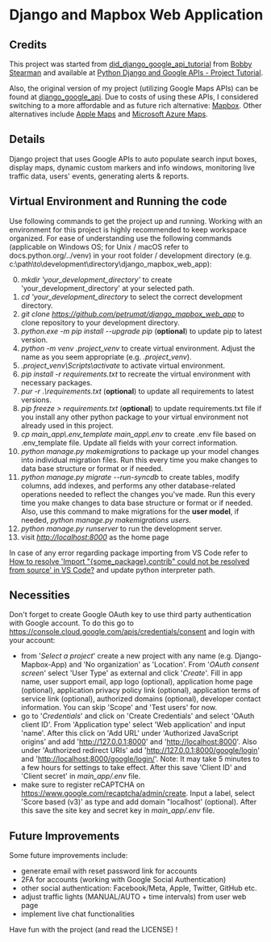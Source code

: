 # Django and Mapbox Web Application

## Credits

This project was started from [did_django_google_api_tutorial](https://github.com/bobby-didcoding/did_django_google_api_tutorial) from [Bobby Stearman](https://github.com/bobby-didcoding) and available at [Python Django and Google APIs - Project Tutorial](https://www.youtube.com/watch?v=_vCT42vDfgw&ab_channel=freeCodeCamp.org).

Also, the original version of my project (utilizing Google Maps APIs) can be found at [django_google_api](https://github.com/petrumat/django_google_api). Due to costs of using these APIs, I considered switching to a more affordable and as future rich alternative: [Mapbox](https://www.mapbox.com/). Other alternatives include [Apple Maps](https://developer.apple.com/maps/) and [Microsoft Azure Maps](https://www.microsoft.com/en-us/maps).

## Details

Django project that uses Google APIs to auto populate search input boxes, display maps, dynamic custom markers and info windows, monitoring live traffic data, users' events, generating alerts & reports.

## Virtual Environment and Running the code

Use following commands to get the project up and running. Working with an environment for this project is highly recommended to keep workspace organized. For ease of understanding use the following commands (applicable on Windows OS; for Unix / macOS refer to docs.python.org/../venv) in your root folder / development directory (e.g. c:\path\to\development\directory\django_mapbox_web_app):

0) *mkdir 'your_development_directory'* to create 'your_development_directory' at your selected path.
1) *cd 'your_development_directory* to select the correct development directory.
2) *git clone <https://github.com/petrumat/django_mapbox_web_app>* to clone repository to your development directory.
3) *python.exe -m pip install --upgrade pip* (**optional**) to update pip to latest version.
4) *python -m venv .project_venv* to create virtual environment. Adjust the name as you seem appropriate (e.g. *.project_venv*).
5) *.project_venv\Scripts\activate* to activate virtual environment.
6) *pip install -r requirements.txt* to recreate the virtual environment with necessary packages.
7) *pur -r .\requirements.txt* (**optional**) to update all requirements to latest versions.
8) *pip freeze > requirements.txt* (**optional**) to update requirements.txt file if you install any other python package to your virtual environment not already used in this project.
9) *cp main_app\\.env_template main_app\\.env* to create .env file based on .env_template file. Update all fields with your correct information.
10) *python manage.py makemigrations* to package up your model changes into individual migration files. Run this every time you make changes to data base structure or format or if needed.
11) *python manage.py migrate --run-syncdb* to create tables, modify columns, add indexes, and performs any other database-related operations needed to reflect the changes you've made. Run this every time you make changes to data base structure or format or if needed. Also, use this command to make migrations for the **user model**, if needed, *python manage.py makemigrations users*.
12) *python manage.py runserver* to run the development server.
13) visit *<http://localhost:8000>* as the home page

In case of any error regarding package importing from VS Code refer to [How to resolve 'Import "{some_package}.contrib" could not be resolved from source' in VS Code?](https://stackoverflow.com/questions/67586182/how-to-resolve-import-django-contrib-could-not-be-resolved-from-source-in-vs) and update python interpreter path.

## Necessities

Don't forget to create Google OAuth key to use third party authentication with Google account. To do this go to <https://console.cloud.google.com/apis/credentials/consent> and login with your account:

- from '*Select a project*' create a new project with any name (e.g. Django-Mapbox-App) and 'No organization' as 'Location'. From '*OAuth consent screen*' select 'User Type' as external and click '*Create*'. Fill in app name, user support email, app logo (optional), application home page (optional), application privacy policy link (optional), application terms of service link (optional), authorized domains (optional), developer contact information. You can skip 'Scope' and 'Test users' for now.
- go to '*Credentials*' and click on 'Create Credentials' and select 'OAuth client ID'. From 'Application type' select 'Web application' and input 'name'. After this click on 'Add URL' under 'Authorized JavaScript origins' and add '<http://127.0.0.1:8000>' and '<http://localhost:8000>'. Also under 'Authorized redirect URIs' add '<http://127.0.0.1:8000/google/login>' and '<http://localhost:8000/google/login/>'. Note: It may take 5 minutes to a few hours for settings to take effect. After this save 'Client ID' and 'Client secret' in *main_app/.env* file.
- make sure to register reCAPTCHA on <https://www.google.com/recaptcha/admin/create>. Input a label, select 'Score based (v3)' as type and add domain "localhost' (optional). After this save the site key and secret key in *main_app/.env* file.

## Future Improvements

Some future improvements include:

- generate email with reset password link for accounts
- 2FA for accounts (working with Google Social Authentication)
- other social authentication: Facebook/Meta, Apple, Twitter, GitHub etc.
- adjust traffic lights (MANUAL/AUTO + time intervals) from user web page
- implement live chat functionalities

Have fun with the project (and read the LICENSE) !
